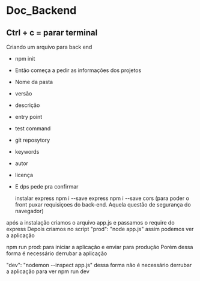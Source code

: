 # Doc_Backend
Ctrl + c = parar terminal
---


Criando um arquivo para back end

- npm init
-  Então começa a pedir as informações dos projetos
-  Nome da pasta
-  versão
-  descrição            
- entry point
-  test command
- git reposytory
- keywords
- autor
- licença
- E dps pede pra confirmar

  instalar express
  npm i --save express
  npm i --save cors (para poder o  front puxar requisiçoes do back-end. Aquela questão de segurança do navegador)

após a instalação criamos o arquivo app.js e passamos o require do express
Depois criamos no script "prod": "node app.js" assim podemos ver a aplicação


npm run prod: para iniciar a aplicação e enviar para produção
Porém dessa forma é necessário derrubar a aplicação

"dev": "nodemon --inspect app.js" dessa forma não é necessário derrubar a aplicação para ver
npm run dev





  
